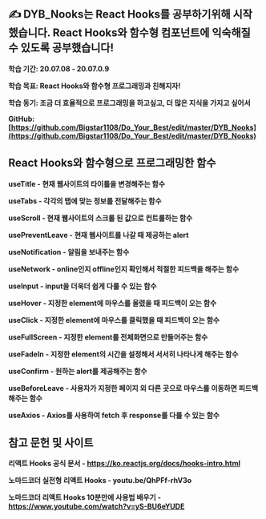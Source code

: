 ## ✍ DYB_Nooks는 React Hooks를 공부하기위해 시작했습니다. React Hooks와 함수형 컴포넌트에 익숙해질 수 있도록 공부했습니다!

**학습 기간: 20.07.08 - 20.07.0.9**

**학습 목표: React Hooks와 함수형 프로그래밍과 친해지자!**

**학습 동기: 조금 더 효율적으로 프로그래밍을 하고싶고, 더 많은 지식을 가지고 싶어서**

**GitHub: [https://github.com/Bigstar1108/Do_Your_Best/edit/master/DYB_Nooks](https://github.com/Bigstar1108/Do_Your_Best/edit/master/DYB_Nooks)**

## React Hooks와 함수형으로 프로그래밍한 함수 ##

**useTitle - 현재 웹사이트의 타이틀을 변경해주는 함수**

**useTabs - 각각의 탭에 맞는 정보를 전달해주는 함수**

**useScroll - 현재 웹사이트의 스크롤 된 값으로 컨트롤하는 함수**

**usePreventLeave - 현재 웹사이트를 나갈 때 제공하는 alert**

**useNotification - 알림을 보내주는 함수**

**useNetwork - online인지 offline인지 확인해서 적절한 피드백을 해주는 함수**

**useInput - input을 더욱더 쉽게 다룰 수 있는 함수**

**useHover - 지정한 element에 마우스를 올렸을 때 피드백이 오는 함수**

**useClick - 지정한 element에 마우스를 클릭했을 때 피드백이 오는 함수**

**useFullScreen - 지정한 element를 전체화면으로 만들어주는 함수**

**useFadeIn - 지정한 element의 시간을 설정해서 서서히 나타나게 해주는 함수**

**useConfirm - 원하는 alert를 제공해주는 함수**

**useBeforeLeave - 사용자가 지정한 페이지 외 다른 곳으로 마우스를 이동하면 피드백해주는 함수**

**useAxios - Axios를 사용하여 fetch 후 response를 다룰 수 있는 함수**

## 참고 문헌 및 사이트 ##

**리액트 Hooks 공식 문서 - https://ko.reactjs.org/docs/hooks-intro.html**

**노마드코더 실전형 리액트 Hooks - youtu.be/QhPFf-rhV3o**

**노마드코더 리액트 Hooks 10분만에 사용법 배우기 - https://www.youtube.com/watch?v=yS-BU6eYUDE**
